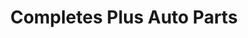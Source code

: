 ---
title: "Completes Plus Auto Parts"
url: /los-angeles/completes-plus-auto-parts/
shop: Autoteile
---